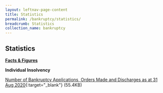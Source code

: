 ```yaml
---
layout: leftnav-page-content
title: Statistics
permalink: /bankruptcy/statistics/
breadcrumb: Statistics
collection_name: bankruptcy
---
```


Statistics
---

<u><b>Facts & Figures</b></u>

**Individual Insolvency**

[Number of Bankruptcy Applications, Orders Made and Discharges as at 31 Aug 2020](/files/NumberofBankruptcyApplicationsOrdersMadeandDischarges(Aug2020).pdf/){:target="_blank"} (55.4KB)

